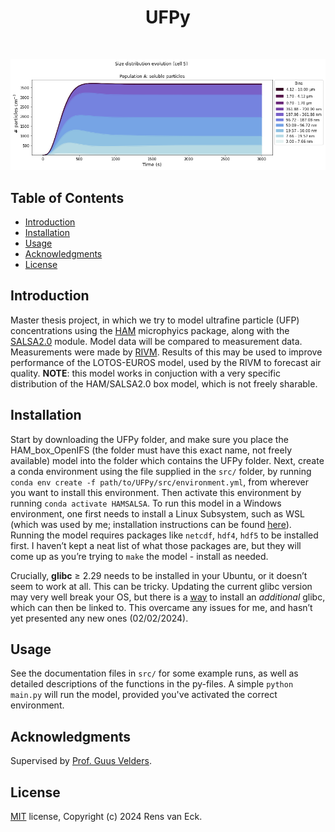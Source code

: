 <h1 align = "center"> UFPy </h1> <br>

<p align = "center">
 <img src = "header.png" alt= "Image header"/>
</p>

## Table of Contents

- [Introduction](#introduction)
- [Installation](#installation)
- [Usage](#usage)
- [Acknowledgments](#acknowledgments)
- [License](#license)

## Introduction

Master thesis project, in which we try to model ultrafine particle (UFP) concentrations using the [HAM](https://redmine.hammoz.ethz.ch/projects/hammoz) microphyics package, along with the [SALSA2.0](https://gmd.copernicus.org/articles/11/3833/2018/) module. 
Model data will be compared to measurement data. Measurements were made by [RIVM](https://www.rivm.nl/). Results of this may be used to improve performance of the LOTOS-EUROS model, used by the RIVM to forecast air quality. **NOTE**: this model works in conjuction with a very specific distribution of the HAM/SALSA2.0 box model, which is not freely sharable.

## Installation

Start by downloading the UFPy folder, and make sure you place the HAM_box_OpenIFS (the folder must have this exact name, not freely available) model into the folder which contains the UFPy folder. Next, create a conda environment using the file supplied in the `src/` folder, by running `conda env create -f path/to/UFPy/src/environment.yml`, from wherever you want to install this environment. Then activate this environment by running `conda activate HAMSALSA`. To run this model in a Windows environment, one first needs to install a Linux Subsystem, such as WSL (which was used by me; installation instructions can be found [here](https://learn.microsoft.com/en-us/windows/wsl/install)). Running the model requires packages like `netcdf`, `hdf4`, `hdf5` to be installed first. I haven’t kept a neat list of what those packages are, but they will come up as you’re trying to `make` the model - install as needed.

Crucially, **glibc** ≥ 2.29 needs to be installed in your Ubuntu, or it doesn’t seem to work at all. This can be tricky. Updating the current glibc version may very well break your OS, but there is a [way](https://unix.stackexchange.com/a/299665) to install an *additional* glibc, which can then be linked to. This overcame any issues for me, and hasn’t yet presented any new ones (02/02/2024).

## Usage

See the documentation files in `src/` for some example runs, as well as detailed descriptions of the functions in the py-files. A simple `python main.py` will run the model, provided you've activated the correct environment.

## Acknowledgments

Supervised by [Prof. Guus Velders](https://www.uu.nl/medewerkers/GJMVelders).

## License

[MIT](https://choosealicense.com/licenses/mit/) license, Copyright (c) 2024 Rens van Eck.